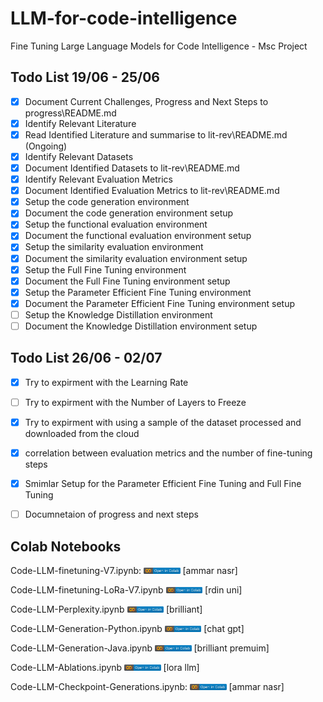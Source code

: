 # LLM-for-code-intelligence
Fine Tuning Large Language Models for Code Intelligence - Msc Project

## Todo List 19/06 - 25/06
- [x] Document Current Challenges, Progress and Next Steps to progress\README.md
- [x] Identify Relevant Literature
- [x] Read Identified Literature and summarise to lit-rev\README.md (Ongoing)
- [x] Identify Relevant Datasets
- [x] Document Identified Datasets to lit-rev\README.md
- [x] Identify Relevant Evaluation Metrics
- [x] Document Identified Evaluation Metrics to lit-rev\README.md
- [x] Setup the code generation environment
- [x] Document the code generation environment setup
- [x] Setup the functional evaluation environment
- [x] Document the functional evaluation environment setup
- [x] Setup the similarity evaluation environment
- [x] Document the similarity evaluation environment setup
- [x] Setup the Full Fine Tuning environment
- [x] Document the Full Fine Tuning environment setup
- [x] Setup the Parameter Efficient Fine Tuning environment
- [x] Document the Parameter Efficient Fine Tuning environment setup
- [ ] Setup the Knowledge Distillation environment
- [ ] Document the Knowledge Distillation environment setup

## Todo List 26/06 - 02/07
- [x] Try to expirment with the Learning Rate
- [ ] Try to expirment with the Number of Layers to Freeze
- [x] Try to expirment with using a sample of the dataset processed and downloaded from the cloud
- [x] correlation between evaluation metrics and the number of fine-tuning steps
- [x] Smimlar Setup for the Parameter Efficient Fine Tuning and Full Fine Tuning
- [ ] Documnetaion of progress and next steps


## Colab Notebooks
Code-LLM-finetuning-V7.ipynb: <a href="https://colab.research.google.com/drive/1BuRz-HBFCjxpmJfMg7QedbfNDXPl7Kap?usp=sharing"><img src="assets/colab-badge.svg" height=10></a>  [ammar nasr]

Code-LLM-finetuning-LoRa-V7.ipynb <a href="https://colab.research.google.com/drive/1iWzsUeih_ObBJwmOkuD5D9Wm72eiRbQV?usp=sharing"><img src="assets/colab-badge.svg" height=10></a>  [rdin uni]


Code-LLM-Perplexity.ipynb <a href="https://colab.research.google.com/drive/105aYjjovxfWKRifK5uzDfoQ2ZrTykoa4?usp=sharing"><img src="assets/colab-badge.svg" height=10></a>  [brilliant]


Code-LLM-Generation-Python.ipynb <a href="https://colab.research.google.com/drive/1gQ2GOwz40tNqF8UDakGsiZngJVt21DHI?usp=sharing"><img src="assets/colab-badge.svg" height=10></a>  [chat gpt]


Code-LLM-Generation-Java.ipynb <a href="https://colab.research.google.com/drive/13ocCjQwO0-hwkEt1xWNzRVFkfzMBn459?usp=sharing"><img src="assets/colab-badge.svg" height=10></a>  [brilliant premuim]

Code-LLM-Ablations.ipynb <a href="https://colab.research.google.com/drive/10ZIvvJml4cDMPVBPH_4QlLrU091XdGDA?usp=sharing"><img src="assets/colab-badge.svg" height=10></a>  [lora llm]


Code-LLM-Checkpoint-Generations.ipynb: <a href="https://colab.research.google.com/drive/10J_6AVmGv5GKX1vJ-A-4SfKFpRr8Q3HZ?usp=sharing"><img src="assets/colab-badge.svg" height=10></a>  [ammar nasr]





